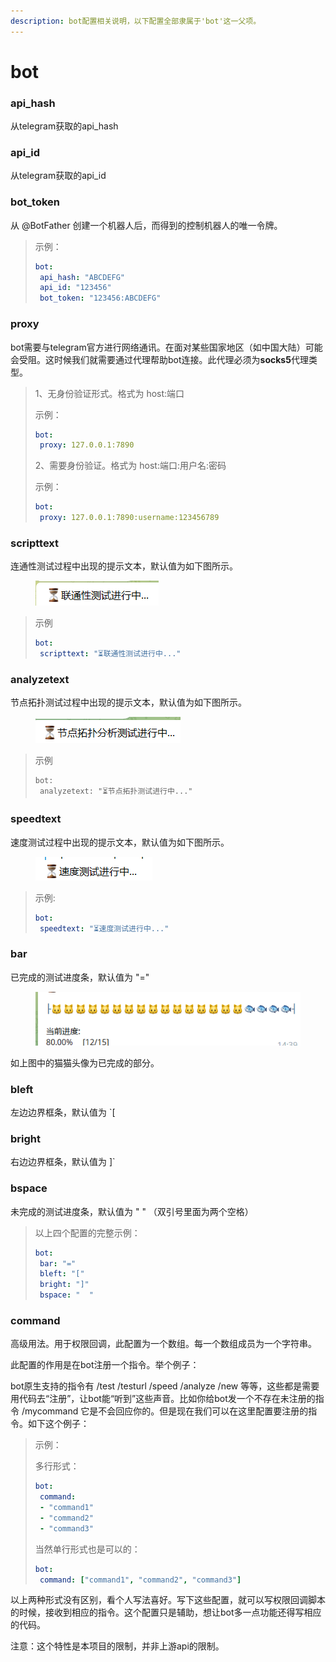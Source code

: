```yaml
---
description: bot配置相关说明，以下配置全部隶属于'bot'这一父项。
---
```


# bot

### api\_hash

从telegram获取的api\_hash

### api\_id

从telegram获取的api\_id

### bot\_token

从 @BotFather 创建一个机器人后，而得到的控制机器人的唯一令牌。

> 示例：
>
> ```yaml
> bot:
>  api_hash: "ABCDEFG"
>  api_id: "123456"
>  bot_token: "123456:ABCDEFG"
> ```

### proxy

bot需要与telegram官方进行网络通讯。在面对某些国家地区（如中国大陆）可能会受阻。这时候我们就需要通过代理帮助bot连接。此代理必须为**socks5**代理类型。

> 1、无身份验证形式。格式为 host:端口
>
> 示例：
>
> ```yaml
> bot:
>  proxy: 127.0.0.1:7890
> ```
>
> 2、需要身份验证。格式为 host:端口:用户名:密码
>
> 示例：
>
> ```yaml
> bot:
>  proxy: 127.0.0.1:7890:username:123456789
> ```

### scripttext

连通性测试过程中出现的提示文本，默认值为如下图所示。

<figure><img src="../../.gitbook/assets/屏幕截图 2023-04-23 141543.png" alt=""><figcaption></figcaption></figure>

> 示例
>
> ```yaml
> bot:
>  scripttext: "⏳联通性测试进行中..."
> ```

### analyzetext

节点拓扑测试过程中出现的提示文本，默认值为如下图所示。

<figure><img src="../../.gitbook/assets/屏幕截图 2023-04-23 141859.png" alt=""><figcaption></figcaption></figure>

> 示例
>
> ```
> bot:
>  analyzetext: "⏳节点拓扑测试进行中..."
> ```



### speedtext

速度测试过程中出现的提示文本，默认值为如下图所示。

<figure><img src="../../.gitbook/assets/屏幕截图 2023-04-23 142104.png" alt=""><figcaption></figcaption></figure>

> 示例:
>
> ```yaml
> bot:
>  speedtext: "⏳速度测试进行中..."
> ```

### bar

已完成的测试进度条，默认值为 "="

<figure><img src="../../.gitbook/assets/屏幕截图 2023-04-23 144040.png" alt=""><figcaption></figcaption></figure>

如上图中的猫猫头像为已完成的部分。

### bleft

左边边界框条，默认值为 \`\[&#x20;

### bright

右边边界框条，默认值为 ]\`

### bspace

未完成的测试进度条，默认值为 "  "  （双引号里面为两个空格）

> 以上四个配置的完整示例：
>
> ```yaml
> bot:
>  bar: "="
>  bleft: "["
>  bright: "]"
>  bspace: "  "
> ```

### command

高级用法。用于权限回调，此配置为一个数组。每一个数组成员为一个字符串。

此配置的作用是在bot注册一个指令。举个例子：

bot原生支持的指令有 /test /testurl /speed /analyze /new 等等，这些都是需要用代码去“注册”，让bot能“听到”这些声音。比如你给bot发一个不存在未注册的指令 /mycommand 它是不会回应你的。但是现在我们可以在这里配置要注册的指令。如下这个例子：

> 示例：
>
> 多行形式：
>
> ```yaml
> bot:
>  command: 
>  - "command1"
>  - "command2"
>  - "command3"
> ```
>
> 当然单行形式也是可以的：
>
> ```yaml
> bot:
>  command: ["command1", "command2", "command3"]
> ```

以上两种形式没有区别，看个人写法喜好。写下这些配置，就可以写权限回调脚本的时候，接收到相应的指令。这个配置只是辅助，想让bot多一点功能还得写相应的代码。

注意：这个特性是本项目的限制，并非上游api的限制。
